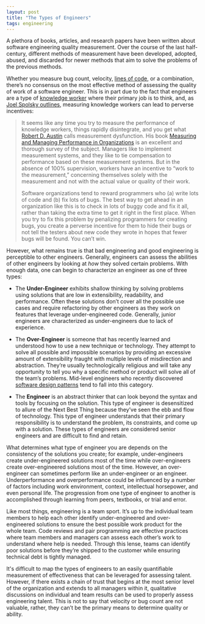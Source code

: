 ```yaml
---
layout: post
title: "The Types of Engineers"
tags: engineering
---
```

A plethora of books, articles, and research papers have been written about software engineering quality measurement. Over the course of the last half-century, different methods of measurement have been developed, adopted, abused, and discarded for newer methods that aim to solve the problems of the previous methods.

Whether you measure bug count, velocity, [lines of code](http://www.folklore.org/StoryView.py?story=Negative_2000_Lines_Of_Code.txt), or a combination, there’s no consensus on the most effective method of assessing the quality of work of a software engineer. This is in part due to the fact that engineers are a type of [knowledge worker](https://en.wikipedia.org/wiki/Knowledge_worker) where their primary job is to think, and, as [Joel Spolsky outlines](https://www.joelonsoftware.com/2002/07/15/20020715/), measuring knowledge workers can lead to perverse incentives:

> It seems like any time you try to measure the performance of knowledge workers, things rapidly disintegrate, and you get what [Robert D. Austin](http://www.cutter.com/consultants/austinr.html) calls measurement dysfunction. His book [Measuring and Managing Performance in Organizations](http://www.amazon.com/exec/obidos/ASIN/0932633366/ref=nosim/joelonsoftware) is an excellent and thorough survey of the subject. Managers like to implement measurement systems, and they like to tie compensation to performance based on these measurement systems. But in the absence of 100% supervision, workers have an incentive to “work to the measurement,” concerning themselves solely with the measurement and not with the actual value or quality of their work.
>
> Software organizations tend to reward programmers who (a) write lots of code and (b) fix lots of bugs. The best way to get ahead in an organization like this is to check in lots of buggy code and fix it all, rather than taking the extra time to get it right in the first place. When you try to fix this problem by penalizing programmers for creating bugs, you create a perverse incentive for them to hide their bugs or not tell the testers about new code they wrote in hopes that fewer bugs will be found. You can’t win.

However, what remains true is that bad engineering and good engineering is perceptible to other engineers. Generally, engineers can assess the abilities of other engineers by looking at _how_ they solved certain problems. With enough data, one can begin to characterize an engineer as one of three types:

- The **Under-Engineer** exhibits shallow thinking by solving problems using solutions that are low in extensibility, readability, and performance. Often these solutions don’t cover all the possible use cases and require refactoring by other engineers as they work on features that leverage under-engineered code. Generally, junior engineers are characterized as under-engineers due to lack of experience.

- The **Over-Engineer** is someone that has recently learned and understood how to use a new technique or technology. They attempt to solve all possible and impossible scenarios by providing an excessive amount of extensibility fraught with multiple levels of misdirection and abstraction. They’re usually technologically religious and will take any opportunity to tell you why a specific method or product will solve all of the team’s problems. Mid-level engineers who recently discovered [software design patterns](https://en.wikipedia.org/wiki/Software_design_pattern) tend to fall into this category.

- The **Engineer** is an abstract thinker that can look beyond the syntax and tools by focusing on the solution. This type of engineer is desensitized to allure of the Next Best Thing because they’ve seen the ebb and flow of technology. This type of engineer understands that their primary responsibility is to understand the problem, its constraints, and come up with a solution. These types of engineers are considered senior engineers and are difficult to find and retain.

What determines what type of engineer you are depends on the consistency of the solutions you create; for example, under-engineers create under-engineered solutions most of the time while over-engineers create over-engineered solutions most of the time. However, an over-engineer can sometimes perform like an under-engineer or an engineer. Underperformance and overperformance could be influenced by a number of factors including work environment, context, intellectual horsepower, and even personal life. The progression from one type of engineer to another is accomplished through learning from peers, textbooks, or trial and error. 

Like most things, engineering is a team sport. It’s up to the individual team members to help each other identify under-engineered and over-engineered solutions to ensure the best possible work product for the whole team. Code reviews and pair programming are effective practices where team members and managers can assess each other’s work to understand where help is needed. Through this lense, teams can identify poor solutions before they’re shipped to the customer while ensuring technical debt is tightly managed.

It's difficult to map the types of engineers to an easily quantifiable measurement of effectiveness that can be leveraged for assessing talent. However, if there exists a chain of trust that begins at the most senior level of the organization and extends to all managers within it, qualitative discussions on individual and team results can be used to properly assess engineering talent. This is not to say that velocity or bug count are not valuable, rather, they can’t be the primary means to determine quality or ability. 
